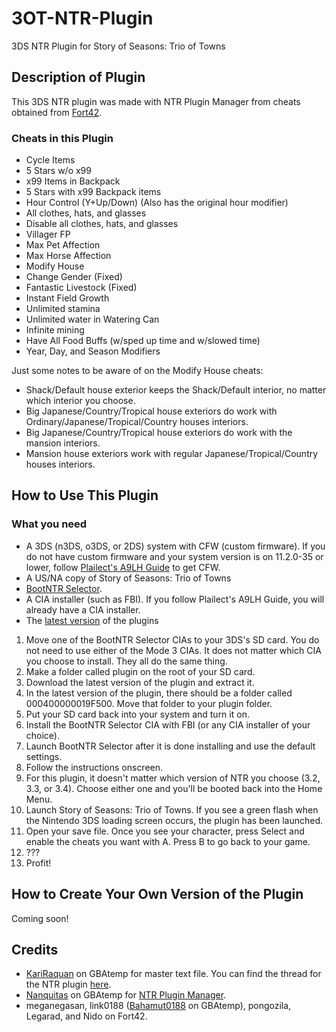 # 3OT-NTR-Plugin
3DS NTR Plugin for Story of Seasons: Trio of Towns

## Description of Plugin
This 3DS NTR plugin was made with NTR Plugin Manager from cheats obtained from [Fort42](http://www.fort42.com/gateshark/game1945/).

### Cheats in this Plugin
* Cycle Items 
* 5 Stars w/o x99 
* x99 Items in Backpack 
* 5 Stars with x99 Backpack items
* Hour Control (Y+Up/Down) (Also has the original hour modifier) 
* All clothes, hats, and glasses 
* Disable all clothes, hats, and glasses 
* Villager FP
* Max Pet Affection 
* Max Horse Affection 
* Modify House 
* Change Gender (Fixed) 
* Fantastic Livestock (Fixed) 
* Instant Field Growth 
* Unlimited stamina 
* Unlimited water in Watering Can 
* Infinite mining 
* Have All Food Buffs (w/sped up time and w/slowed time)
* Year, Day, and Season Modifiers 

Just some notes to be aware of on the Modify House cheats:
* Shack/Default house exterior keeps the Shack/Default interior, no matter which interior you choose.
* Big Japanese/Country/Tropical house exteriors do work with Ordinary/Japanese/Tropical/Country houses interiors.
* Big Japanese/Country/Tropical house exteriors do work with the mansion interiors.
* Mansion house exteriors work with regular Japanese/Tropical/Country houses interiors. 

## How to Use This Plugin

### What you need
* A 3DS (n3DS, o3DS, or 2DS) system with CFW (custom firmware). If you do not have custom firmware and your system version is on 11.2.0-35 or lower, follow [Plailect's A9LH Guide](https://3ds.guide) to get CFW.
* A US/NA copy of Story of Seasons: Trio of Towns
* [BootNTR Selector](https://gbatemp.net/threads/release-bootntr-selector.432911/).
* A CIA installer (such as FBI). If you follow Plailect's A9LH Guide, you will already have a CIA installer.
* The [latest version](https://github.com/KunoichiZ/3OT-NTR-Plugin/releases) of the plugins

1. Move one of the BootNTR Selector CIAs to your 3DS's SD card. You do not need to use either of the Mode 3 CIAs. It does not matter which CIA you choose to install. They all do the same thing.
2. Make a folder called plugin on the root of your SD card. 
3. Download the latest version of the plugin and extract it. 
4. In the latest version of the plugin, there should be a folder called 000400000019F500. Move that folder to your plugin folder.
5. Put your SD card back into your system and turn it on.
6. Install the BootNTR Selector CIA with FBI (or any CIA installer of your choice).
7. Launch BootNTR Selector after it is done installing and use the default settings.
8. Follow the instructions onscreen.
9. For this plugin, it doesn't matter which version of NTR you choose (3.2, 3.3, or 3.4). Choose either one and you'll be booted back into the Home Menu.
10. Launch Story of Seasons: Trio of Towns. If you see a green flash when the Nintendo 3DS loading screen occurs, the plugin has been launched. 
11. Open your save file. Once you see your character, press Select and enable the cheats you want with A. Press B to go back to your game.
12. ???
13. Profit!

## How to Create Your Own Version of the Plugin
Coming soon!

## Credits
* [KariRaquan](https://gbatemp.net/members/kariraquan.383241/) on GBAtemp for master text file. You can find the thread for the NTR plugin [here](https://gbatemp.net/threads/story-of-seasons-trio-of-towns-ntr-plugin.463287/).
* [Nanquitas](https://gbatemp.net/members/nanquitas.372709/) on GBAtemp for [NTR Plugin Manager](https://gbatemp.net/threads/release-ntr-plugin-manager.457613/).
* meganegasan, link0188 ([Bahamut0188](https://gbatemp.net/members/bahamut0188.389322/) on GBAtemp), pongozila, Legarad, and Nido on Fort42.
